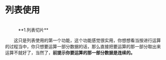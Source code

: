 # 列表使用 #
<br /> 
　　　**1.列表切片**

　　这只是列表使用的第一个功能，这个功能感觉很实用，你想想看当按进行运算的过程当中，你只想要运算一部分数据的话，那么直接把要运算的那一部分取出来运算不就好了，当然了，**前提示你要运算的那一部分数据是连续的。**